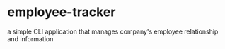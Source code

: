 # employee-tracker
a simple CLI application that manages company's employee relationship and information
